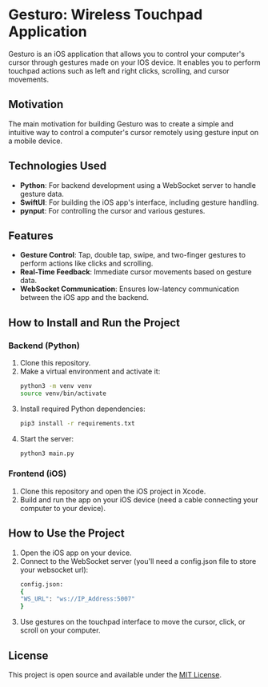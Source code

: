 # Gesturo: Wireless Touchpad Application

Gesturo is an iOS application that allows you to control your computer's cursor through gestures made on your IOS device. It enables you to perform touchpad actions such as left and right clicks, scrolling, and cursor movements.

## Motivation

The main motivation for building Gesturo was to create a simple and intuitive way to control a computer's cursor remotely using gesture input on a mobile device.

## Technologies Used

- **Python**: For backend development using a WebSocket server to handle gesture data.
- **SwiftUI**: For building the iOS app's interface, including gesture handling.
- **pynput**: For controlling the cursor and various gestures.

## Features

- **Gesture Control**: Tap, double tap, swipe, and two-finger gestures to perform actions like clicks and scrolling.
- **Real-Time Feedback**: Immediate cursor movements based on gesture data.
- **WebSocket Communication**: Ensures low-latency communication between the iOS app and the backend.

## How to Install and Run the Project

### Backend (Python)

1. Clone this repository.
2. Make a virtual environment and activate it:
    ```bash
    python3 -m venv venv
    source venv/bin/activate
    ```
3. Install required Python dependencies:
    ```bash
    pip3 install -r requirements.txt
    ```
4. Start the server:
    ```bash
    python3 main.py
    ```

### Frontend (iOS)

1. Clone this repository and open the iOS project in Xcode.
2. Build and run the app on your iOS device (need a cable connecting your computer to your device).

## How to Use the Project

1. Open the iOS app on your device.
2. Connect to the WebSocket server (you'll need a config.json file to store your websocket url):
    ```bash
    config.json:
    {
    "WS_URL": "ws://IP_Address:5007"
    }
    ```
3. Use gestures on the touchpad interface to move the cursor, click, or scroll on your computer.


## License
This project is open source and available under the [MIT License](https://opensource.org/license/mit).


